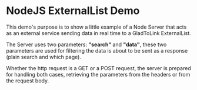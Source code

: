  # NodeJS ExternalList Demo
 
 This demo's purpose is to show a little example of a Node Server that acts as an external service sending data in real time to a GladToLink ExternalList.
 
 The Server uses two parameters: **"search"** and **"data"**, these two parameters are used for filtering the data is about to be sent as a response (plain search and which page).
 
 Whether the http request is a GET or a POST request, the server is prepared for handling both cases, retrieving the parameters from the headers or from the request body.
